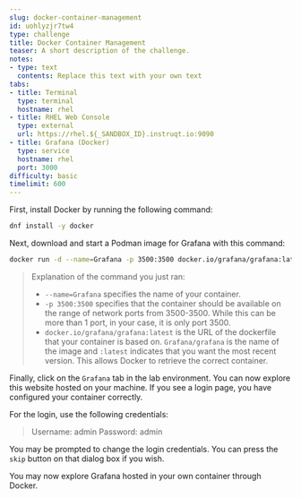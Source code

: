 ```yaml
---
slug: docker-container-management
id: uohlyzjr7tw4
type: challenge
title: Docker Container Management
teaser: A short description of the challenge.
notes:
- type: text
  contents: Replace this text with your own text
tabs:
- title: Terminal
  type: terminal
  hostname: rhel
- title: RHEL Web Console
  type: external
  url: https://rhel.${_SANDBOX_ID}.instruqt.io:9090
- title: Grafana (Docker)
  type: service
  hostname: rhel
  port: 3000
difficulty: basic
timelimit: 600
---
```

First, install Docker by running the following command:
```bash
dnf install -y docker
```

Next, download and start a Podman image for Grafana with this command:
```bash
docker run -d --name=Grafana -p 3500:3500 docker.io/grafana/grafana:latest
```
>Explanation of the command you just ran:
>* `--name=Grafana` specifies the name of your container.
>* `-p 3500:3500` specifies that the container should be available on the range of network ports from 3500-3500. While this can be more than 1 port, in your case, it is only port 3500.
>* `docker.io/grafana/grafana:latest` is the URL of the dockerfile that your container is based on. `Grafana/grafana` is the name of the image and `:latest` indicates that you want the most recent version. This allows Docker to retrieve the correct container.

Finally, click on the `Grafana` tab in the lab environment. You can now explore this website hosted on your machine. If you see a login page, you have configured your container correctly.

For the login, use the following credentials:
>Username: admin
>Password: admin

You may be prompted to change the login credentials. You can press the `skip` button on that dialog box if you wish.

You may now explore Grafana hosted in your own container through Docker.
